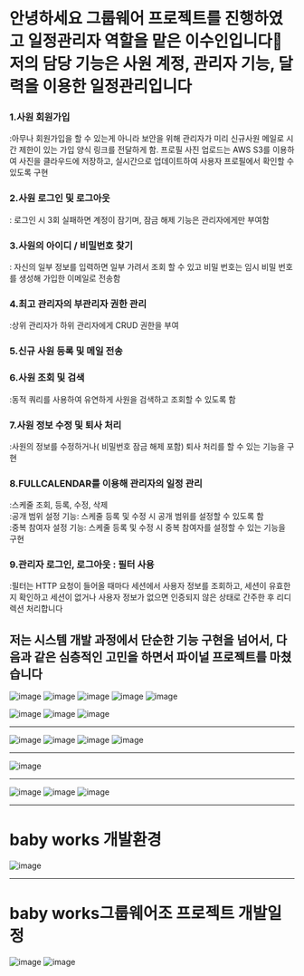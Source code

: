 안녕하세요 그룹웨어 프로젝트를 진행하였고 일정관리자 역할을 맡은 이수인입니다🙂
저의 담당 기능은 사원 계정, 관리자 기능, 달력을 이용한 일정관리입니다 
=============
### 1.사원 회원가입 
 :아무나 회원가입을 할 수 있는게 아니라 보안을 위해 관리자가 미리 신규사원 메일로 시간 제한이 있는 가입 양식 링크를 전달하게 함. 프로필 사진 업로드는 AWS S3를 이용하여 사진을 클라우드에 저장하고, 실시간으로 업데이트하여 사용자 프로필에서 확인할 수 있도록 구현 
### 2.사원 로그인 및 로그아웃 
:	로그인 시 3회 실패하면 계정이 잠기며, 잠금 해제 기능은 관리자에게만 부여함
### 3.사원의 아이디 / 비밀번호 찾기 
: 자신의 일부 정보를 입력하면 일부 가려서 조회 할 수 있고 비밀 번호는 임시 비밀 번호를 생성해 가입한 이메일로 전송함
### 4.최고 관리자의 부관리자 권한 관리
:상위 관리자가 하위 관리자에게 CRUD 권한을 부여
### 5.신규 사원 등록 및 메일 전송
### 6.사원 조회 및 검색
:동적 쿼리를 사용하여 유연하게 사원을 검색하고 조회할 수 있도록 함
### 7.사원 정보 수정 및 퇴사 처리
:사원의 정보를 수정하거나( 비밀번호 잠금 해제 포함) 퇴사 처리를 할 수 있는 기능을 구현
### 8.FULLCALENDAR를 이용해 관리자의 일정 관리
:스케줄 조회, 등록, 수정, 삭제   
:공개 범위 설정 기능: 스케줄 등록 및 수정 시 공개 범위를 설정할 수 있도록 함   
:중복 참여자 설정 기능: 스케줄 등록 및 수정 시 중복 참여자를 설정할 수 있는 기능을 구현
### 9.관리자 로그인, 로그아웃 : 필터 사용
:필터는 HTTP 요청이 들어올 때마다 세션에서 사용자 정보를 조회하고, 세션이 유효한지 확인하고 세션이 없거나 사용자 정보가 없으면 인증되지 않은 상태로 간주한 후 리디렉션 처리합니다

저는 시스템 개발 과정에서 단순한 기능 구현을 넘어서, 다음과 같은 심층적인 고민을 하면서 파이널 프로젝트를 마쳤습니다
--------------------------------------------------------------------------------------------------------------------------------------------------------------------------------------------------------
![image](https://github.com/user-attachments/assets/caa80c63-4575-4bff-a04d-930f92b87dc7)
![image](https://github.com/user-attachments/assets/7000a783-e6f9-4c1e-9d26-cf25a36a6735)
![image](https://github.com/user-attachments/assets/4131f61d-156b-4e73-944d-1891e4b0e156)
![image](https://github.com/user-attachments/assets/5bcf35e8-4c5b-4b15-8773-83d6195ae2b8)
![image](https://github.com/user-attachments/assets/13febec5-1bb9-4996-8ab5-19c7ddcc6f40)

![image](https://github.com/user-attachments/assets/3273d4eb-2a5c-480c-a38b-1d312318b98e)
![image](https://github.com/user-attachments/assets/c9029890-a49b-4ace-b313-bf9ff5ef9159)
![image](https://github.com/user-attachments/assets/63d1a473-fa91-4789-ba3e-759ceb012dad)

* * ** * ** * ** * ** * ** * ** * ** * ** * ** * ** * ** * ** * ** * ** * ** * ** * ** * ** * *
![image](https://github.com/user-attachments/assets/1acdc02b-c056-48ce-942a-7ee073a63f30)
![image](https://github.com/user-attachments/assets/b6f10013-8677-4350-acf2-e9a5d890353c)
![image](https://github.com/user-attachments/assets/1357fcca-570b-47a7-99e7-c09d7894f0ed)
![image](https://github.com/user-attachments/assets/3ecf11b2-fb85-43d3-8f76-67c2f38cf5e7)

* * ** * ** * ** * ** * ** * ** * ** * ** * ** * ** * ** * ** * ** * ** * ** * ** * ** * ** * *
![image](https://github.com/user-attachments/assets/56fdb698-2feb-4918-b38a-0af4c2ae1595)
* * ** * ** * ** * ** * ** * ** * ** * ** * ** * ** * ** * ** * ** * ** * ** * ** * ** * ** * *
![image](https://github.com/user-attachments/assets/6b26c89c-6188-4091-a241-0f500a7db9e3)
![image](https://github.com/user-attachments/assets/cf4864c2-f9c9-4c07-ad0c-9a1ae9dfc6ef)
![image](https://github.com/user-attachments/assets/65333a08-ba85-4818-919a-14fd0576887c)








* * ** * ** * ** * ** * ** * ** * ** * ** * ** * ** * ** * ** * ** * ** * ** * ** * ** * ** * *

 baby works 개발환경
====================
![image](https://github.com/user-attachments/assets/c7527abd-6731-466c-a969-152b55a1cbb1)


* * ** * ** * ** * ** * ** * ** * ** * ** * ** * ** * ** * ** * ** * ** * ** * ** * ** * ** * *

 baby works그룹웨어조 프로젝트 개발일정
=======================================


![image](https://github.com/user-attachments/assets/3e0677d3-97b6-4147-a1b9-8a75f1c270a0)
![image](https://github.com/user-attachments/assets/e56055c2-21bd-416f-8c75-6d7e2a595130)

